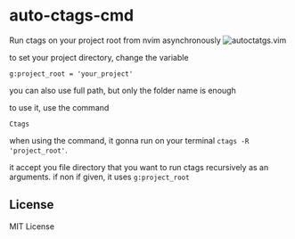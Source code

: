 # auto-ctags-cmd
Run ctags on your project root from nvim asynchronously
![autoctatgs.vim](https://user-images.githubusercontent.com/85963720/178565159-ac180d01-853b-432f-9596-d227e4e82056.gif)

to set your project directory, change the variable
```vim
g:project_root = 'your_project'
```
you can also use full path, but only the folder name is enough

to use it, use the command
```vim
Ctags 
```

when using the command, it gonna run on your terminal `ctags -R 'project_root'`.

it accept you file directory that you want to run ctags recursively as an arguments. if non if given, it uses `g:project_root`


## License

MIT License
